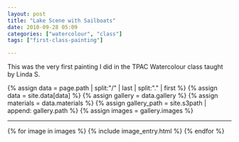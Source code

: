 ```yaml
---
layout: post
title: "Lake Scene with Sailboats"
date: 2010-09-28 05:09
categories: ["watercolour", "class"]
tags: ["first-class-painting"]

---
```


This was the very first painting I did in the TPAC Watercolour class
taught by Linda S.

{% assign data = page.path | split:"/" | last | split:"." | first %}
{% assign data = site.data[data] %}
{% assign gallery = data.gallery %}
{% assign materials = data.materials %}
{% assign gallery_path = site.s3path | append: gallery.path %}
{% assign images = gallery.images %}

*******

{% for image in images %}
{% include image_entry.html %}
{% endfor %}
